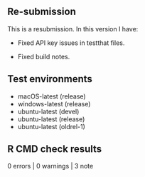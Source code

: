 Re-submission
---

This is a resubmission. In this version I have:

* Fixed API key issues in testthat files.

* Fixed build notes.


Test environments
---

- macOS-latest (release)
- windows-latest (release)
- ubuntu-latest (devel)
- ubuntu-latest (release)
- ubuntu-latest (oldrel-1)

R CMD check results
---

0 errors | 0 warnings | 3 note